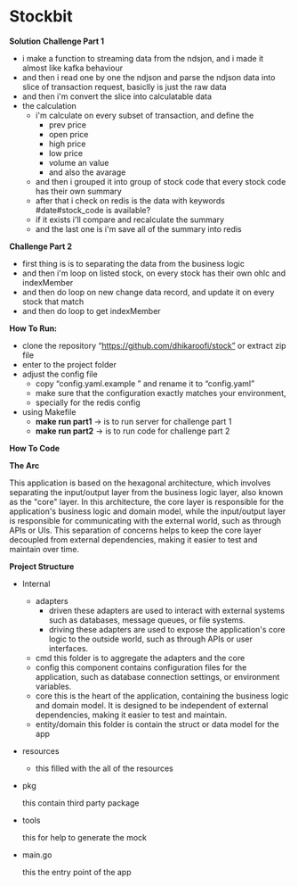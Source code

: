 # Stockbit

**Solution**
**Challenge Part 1**
- i make a function to streaming data from the ndsjon, and i made it almost like kafka behaviour
- and then i read one by one the ndjson and parse the ndjson data into slice of transaction request, basiclly is just the raw data
- and then i'm convert the slice into calculatable data
- the calculation
  - i'm calculate on every subset of transaction, and define the
    - prev price
    - open price
    - high price
    - low price
    - volume an value
    - and also the avarage
  - and then i grouped it into group of stock code that every stock code has their own summary
  - after that i check on redis is the data with keywords #date#stock_code is available?
  - if it exists i'll compare and recalculate the summary 
  - and the last one is i'm save all of the summary into redis

**Challenge Part 2**
- first thing is is to separating the data from the business logic
- and then i'm loop on listed stock, on every stock has their own ohlc and indexMember
- and then do loop on new change data record, and update it on every stock that match
- and then do loop to get indexMember



**How To Run:**
- clone the repository “https://github.com/dhikaroofi/stock” or extract zip file
- enter to the project folder
- adjust the config file
    - copy “config.yaml.example ” and rename it to “config.yaml”
    - make sure that the configuration exactly matches your environment,
    - specially for the redis config
- using Makefile
    - **make run part1** → is to run server for challenge part 1
    - **make run part2** → is to run code for challenge part 2


**How To Code**

**The Arc**

This application is based on the hexagonal architecture, which involves separating the input/output layer from the business logic layer, also known as the "core" layer. In this architecture, the core layer is responsible for the application's business logic and domain model, while the input/output layer is responsible for communicating with the external world, such as through APIs or UIs. This separation of concerns helps to keep the core layer decoupled from external dependencies, making it easier to test and maintain over time.

**Project Structure**

- Internal
    - adapters
        - driven
          these adapters are used to interact with external systems such as databases, message queues, or file systems.
        - driving
          these adapters are used to expose the application's core logic to the outside world, such as through APIs or user interfaces.
    - cmd
      this folder is to aggregate the adapters and the core
    - config
      this component contains configuration files for the application, such as database connection settings, or environment variables.
    - core
      this is the heart of the application, containing the business logic and domain model. It is designed to be independent of external dependencies, making it easier to test and maintain.
    - entity/domain
      this folder is contain the struct or data model for the app
- resources
    - this filled with the all of the resources
- pkg

  this contain third party package

- tools

  this for help to generate the mock

- main.go

  this the entry point of the app